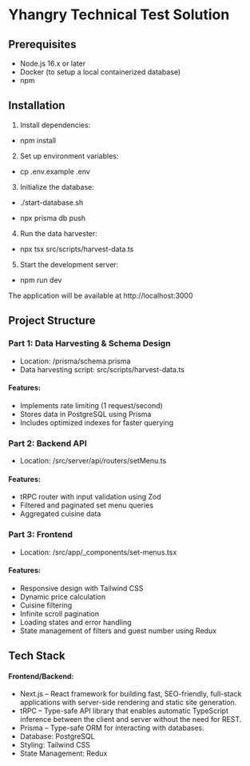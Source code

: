 # Yhangry Technical Test Solution

## Prerequisites

- Node.js 16.x or later
- Docker (to setup a local containerized database)
- npm

## Installation

1. Install dependencies:

- npm install

2. Set up environment variables:

- cp .env.example .env

3. Initialize the database:

- ./start-database.sh

- npx prisma db push

4. Run the data harvester:

- npx tsx src/scripts/harvest-data.ts

5. Start the development server:

- npm run dev

The application will be available at http://localhost:3000

## Project Structure

### Part 1: Data Harvesting & Schema Design

- Location: /prisma/schema.prisma
- Data harvesting script: src/scripts/harvest-data.ts

#### Features:

- Implements rate limiting (1 request/second)
- Stores data in PostgreSQL using Prisma
- Includes optimized indexes for faster querying

### Part 2: Backend API

- Location: /src/server/api/routers/setMenu.ts

#### Features:

- tRPC router with input validation using Zod
- Filtered and paginated set menu queries
- Aggregated cuisine data

### Part 3: Frontend

- Location: /src/app/\_components/set-menus.tsx

#### Features:

- Responsive design with Tailwind CSS
- Dynamic price calculation
- Cuisine filtering
- Infinite scroll pagination
- Loading states and error handling
- State management of filters and guest number using Redux

## Tech Stack

#### Frontend/Backend:
- Next.js – React framework for building fast, SEO-friendly, full-stack applications with server-side rendering and static site generation.
- tRPC – Type-safe API library that enables automatic TypeScript inference between the client and server without the need for REST.
- Prisma – Type-safe ORM for interacting with databases.
- Database: PostgreSQL
- Styling: Tailwind CSS
- State Management: Redux
